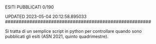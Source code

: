 ESITI PUBBLICATI 0/190 

UPDATED 2023-05-04 20:12:58.895033
######################################################

Si tratta di un semplice script in python per controllare quando sono pubblicati gli esiti (ASN 2021, quinto quadrimestre).

